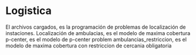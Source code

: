 # Logistica
El archivos cargados, es la programación de problemas de localización de instaciones.
Localización de ambulacias, es el modelo de maxima cobertura
p-center, es el modelo de p-center problem
ambulancias_restriccion, es el modelo de maxima cobertura con restriccion de cercania obligatoria
